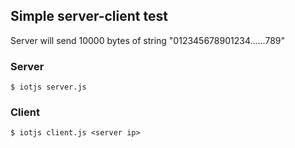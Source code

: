 ## Simple server-client test

Server will send 10000 bytes of string "012345678901234......789"

### Server
```
$ iotjs server.js
```

### Client
```
$ iotjs client.js <server ip>
```

